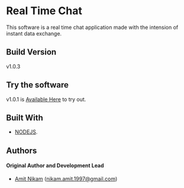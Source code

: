 # Real Time Chat

This software is a real time chat application made with the intension of instant data exchange. 

## Build Version

v1.0.3

## Try the software

v1.0.1 is [Available Here](http://real-time-chat-by-amit.herokuapp.com/) to try out.

## Built With

* [NODEJS](https://nodejs.org/en/).

## Authors

#### Original Author and Development Lead

- [Amit Nikam](https://github.com/amitnikam) (nikam.amit.1997@gmail.com)

